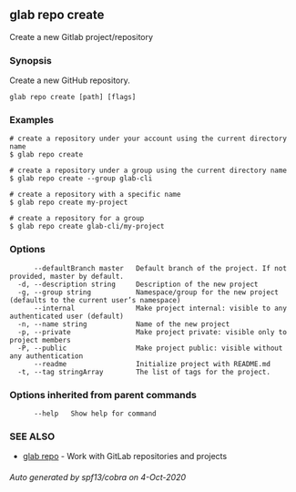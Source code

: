 ## glab repo create

Create a new Gitlab project/repository

### Synopsis

Create a new GitHub repository.

```
glab repo create [path] [flags]
```

### Examples

```
# create a repository under your account using the current directory name
$ glab repo create

# create a repository under a group using the current directory name
$ glab repo create --group glab-cli

# create a repository with a specific name
$ glab repo create my-project

# create a repository for a group
$ glab repo create glab-cli/my-project

```

### Options

```
      --defaultBranch master   Default branch of the project. If not provided, master by default.
  -d, --description string     Description of the new project
  -g, --group string           Namespace/group for the new project (defaults to the current user’s namespace)
      --internal               Make project internal: visible to any authenticated user (default)
  -n, --name string            Name of the new project
  -p, --private                Make project private: visible only to project members
  -P, --public                 Make project public: visible without any authentication
      --readme                 Initialize project with README.md
  -t, --tag stringArray        The list of tags for the project.
```

### Options inherited from parent commands

```
      --help   Show help for command
```

### SEE ALSO

* [glab repo](glab_repo.md)	 - Work with GitLab repositories and projects

###### Auto generated by spf13/cobra on 4-Oct-2020
